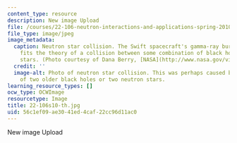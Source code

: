```yaml
---
content_type: resource
description: New image Upload
file: /courses/22-106-neutron-interactions-and-applications-spring-2010/56c1ef09ae3041ed4caf22cc96d11ac0_22-106s10-th.jpg
file_type: image/jpeg
image_metadata:
  caption: Neutron star collision. The Swift spacecraft's gamma-ray burst observation
    fits the theory of a collision between some combination of black holes or neutron
    stars. (Photo courtesy of Dana Berry, [NASA](http://www.nasa.gov/vision/universe/watchtheskies/short_burst.html))
  credit: ''
  image-alt: Photo of neutron star collision. This was perhaps caused by a collision
    of two older black holes or two neutron stars.
learning_resource_types: []
ocw_type: OCWImage
resourcetype: Image
title: 22-106s10-th.jpg
uid: 56c1ef09-ae30-41ed-4caf-22cc96d11ac0
---
```

New image Upload

